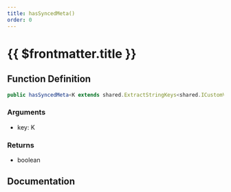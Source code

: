 ```yaml
---
title: hasSyncedMeta()
order: 0
---
```


# {{ $frontmatter.title }}

## Function Definition

```ts
public hasSyncedMeta<K extends shared.ExtractStringKeys<shared.ICustomVehicleSyncedMeta>>(key: K): boolean;
```

### Arguments

* key: K

### Returns

* boolean

## Documentation

<!--@include: ./parts/hasSyncedMeta.md-->
